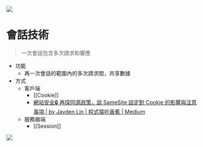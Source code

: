 
![](https://i.imgur.com/OM6QmEm.png)
# 會話技術
> 一次會話包含多次請求和響應

- 功能
	- 再一次會話的範圍內的多次請求間，共享數據
- 方式
	- 客戶端
		- [[Cookie]]
		- [網站安全🔒 再探同源政策，談 SameSite 設定對 Cookie 的影響與注意事項 | by Jayden Lin | 程式猿吃香蕉 | Medium](https://medium.com/%E7%A8%8B%E5%BC%8F%E7%8C%BF%E5%90%83%E9%A6%99%E8%95%89/%E5%86%8D%E6%8E%A2%E5%90%8C%E6%BA%90%E6%94%BF%E7%AD%96-%E8%AB%87-samesite-%E8%A8%AD%E5%AE%9A%E5%B0%8D-cookie-%E7%9A%84%E5%BD%B1%E9%9F%BF%E8%88%87%E6%B3%A8%E6%84%8F%E4%BA%8B%E9%A0%85-6195d10d4441)
	- 服務器端
		- [[Session]]

![](https://i.imgur.com/cDOTQuu.png)


